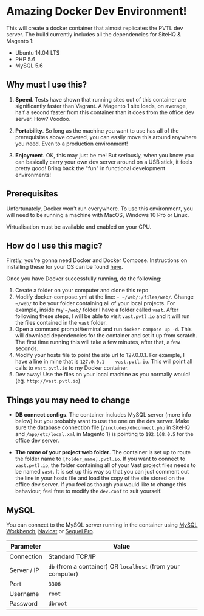 # Amazing Docker Dev Environment!

This will create a docker container that almost replicates the PVTL dev server. The build currently includes all the  dependencies for SiteHQ & Magento 1:

* Ubuntu 14.04 LTS
* PHP 5.6
* MySQL 5.6


## Why must I use this?

1. **Speed**. Tests have shown that running sites out of this container are significantly faster than Vagrant. A Magento 1 site loads, on average, half a second faster from this container than it does from the office dev server. How? Voodoo.

1. **Portability**. So long as the machine you want to use has all of the prerequisites above covered, you can easily move this around anywhere you need. Even to a production environment!

1. **Enjoyment**. OK, this may just be me! But seriously, when you know you can basically carry your own dev server around on a USB stick, it feels pretty good! Bring back the "fun" in functional development environments!


## Prerequisites

Unfortunately, Docker won't run everywhere. To use this environment, you will need to be running a machine with MacOS, Windows 10 Pro or Linux.

Virtualisation must be available and enabled on your CPU.


## How do I use this magic?

Firstly, you're gonna need Docker and Docker Compose. Instructions on installing these for your OS can be found [here](https://docs.docker.com/compose/install/).

Once you have Docker successfully running, do the following:

1. Create a folder on your computer and clone this repo
1. Modify docker-compose.yml at the line: `- ~/web/:/files/web/`. Change `~/web/` to be your folder containing all of your local projects. For example, inside my `~/web/` folder I have a folder called `vast`. After following these steps, I will be able to visit `vast.pvtl.io` and it will run the files contained in the `vast` folder.
1. Open a command prompt/terminal and run `docker-compose up -d`. This will download dependencies for the container and set it up from scratch. The first time running this will take a few minutes, after that, a few seconds.
1. Modify your hosts file to point the site url to 127.0.0.1. For example, I have a line in mine that is `127.0.0.1    vast.pvtl.io`. This will point all calls to `vast.pvtl.io` to my Docker container.
1. Dev away! Use the files on your local machine as you normally would! (eg. `http://vast.pvtl.io`)


## Things you may need to change

* **DB connect configs**. The container includes MySQL server (more info below) but you probably want to use the one on the dev server. Make sure the database connection file (`/includes/dbconnect.php` in SiteHQ and `/app/etc/local.xml` in Magento 1) is pointing to `192.168.0.5` for the office dev server.

* **The name of your project web folder**. The container is set up to route the folder name to `[folder_name].pvtl.io`. If you want to connect to `vast.pvtl.io`, the folder containing all of your Vast project files needs to be named `vast`. It is set up this way so that you can just comment out the line in your hosts file and load the copy of the site stored on the office dev server.
If you feel as though you would like to change this behaviour, feel free to modify the `dev.conf` to suit yourself.


## MySQL
You can connect to the MySQL server running in the container using [MySQL Workbench](https://www.mysql.com/products/workbench/), [Navicat](https://www.navicat.com/) or [Sequel Pro](https://www.sequelpro.com/).

| Parameter | Value |
|-------------|---|
| Connection | Standard TCP/IP |
| Server / IP | `db` (from a container) OR `localhost` (from your computer) |
| Port | `3306` |
| Username | `root` |
| Password | `dbroot` |
